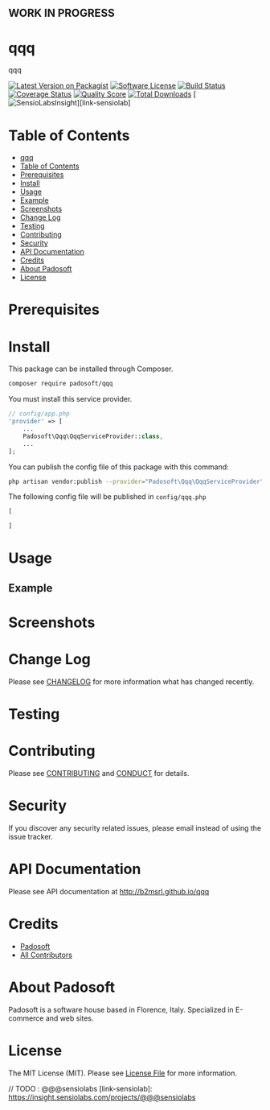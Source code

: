 ## WORK IN PROGRESS
# qqq
qqq

[![Latest Version on Packagist][ico-version]][link-packagist]
[![Software License][ico-license]](LICENSE.md)
[![Build Status][ico-travis]][link-travis]
[![Coverage Status][ico-scrutinizer]][link-scrutinizer]
[![Quality Score][ico-code-quality]][link-code-quality]
[![Total Downloads][ico-downloads]][link-downloads]
[![SensioLabsInsight][ico-sensiolab]][link-sensiolab]

Table of Contents
=================

  * [qqq](#qqq)
  * [Table of Contents](#table-of-contents)
  * [Prerequisites](#prerequisites)
  * [Install](#install)
  * [Usage](#usage)
  * [Example](#example)
  * [Screenshots](#screenshots)
  * [Change Log](#change-log)
  * [Testing](#testing)
  * [Contributing](#contributing)
  * [Security](#security)
  * [API Documentation](#api-documentation)
  * [Credits](#credits)
  * [About Padosoft](#about-padosoft)
  * [License](#license)

# Prerequisites

# Install

This package can be installed through Composer.

``` bash
composer require padosoft/qqq
```
You must install this service provider.

``` php
// config/app.php
'provider' => [
    ...
    Padosoft\Qqq\QqqServiceProvider::class,
    ...
];
```

You can publish the config file of this package with this command:
``` bash
php artisan vendor:publish --provider="Padosoft\Qqq\QqqServiceProvider"
```
The following config file will be published in `config/qqq.php`
``` php
[

]
```

# Usage

## Example

# Screenshots

# Change Log
Please see [CHANGELOG](CHANGELOG.md) for more information what has changed recently.

# Testing

# Contributing

Please see [CONTRIBUTING](CONTRIBUTING.md) and [CONDUCT](CONDUCT.md) for details.

# Security

If you discover any security related issues, please email  instead of using the issue tracker.

# API Documentation

Please see API documentation at http://b2msrl.github.io/qqq

# Credits

- [Padosoft](https://github.com/padosoft)
- [All Contributors](../../contributors)

# About Padosoft
Padosoft is a software house based in Florence, Italy. Specialized in E-commerce and web sites.

# License

The MIT License (MIT). Please see [License File](LICENSE.md) for more information.


[ico-version]: https://img.shields.io/packagist/v/padosoft/qqq.svg?style=flat-square
[ico-license]: https://img.shields.io/badge/license-MIT-brightgreen.svg?style=flat-square
[ico-travis]: https://img.shields.io/travis/padosoft/qqq/master.svg?style=flat-square
[ico-scrutinizer]: https://img.shields.io/scrutinizer/coverage/g/padosoft/qqq.svg?style=flat-square
[ico-code-quality]: https://img.shields.io/scrutinizer/g/padosoft/qqq.svg?style=flat-square
[ico-downloads]: https://img.shields.io/packagist/dt/padosoft/qqq.svg?style=flat-square
[ico-sensiolab]: https://insight.sensiolabs.com/projects/@@@sensiolab/small.png

[link-packagist]: https://packagist.org/packages/padosoft/qqq
[link-travis]: https://travis-ci.org/padosoft/qqq
[link-scrutinizer]: https://scrutinizer-ci.com/g/padosoft/qqq/code-structure
[link-code-quality]: https://scrutinizer-ci.com/g/padosoft/qqq
[link-downloads]: https://packagist.org/packages/padosoft/qqq
// TODO : @@@sensiolabs
[link-sensiolab]: https://insight.sensiolabs.com/projects/@@@sensiolabs

